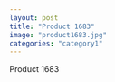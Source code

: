 ```yaml
---
layout: post
title: "Product 1683"
image: "product1683.jpg"
categories: "category1"
---
```

Product 1683
